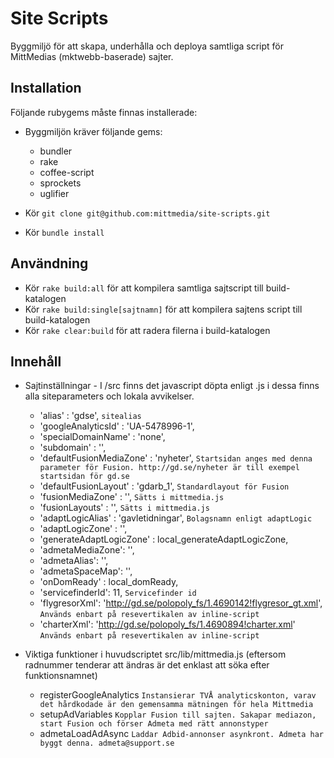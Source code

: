 # Site Scripts
Byggmiljö för att skapa, underhålla och deploya samtliga script för MittMedias (mktwebb-baserade) sajter.

## Installation
Följande rubygems måste finnas installerade:

  * Byggmiljön kräver följande gems:
    * bundler
    * rake
    * coffee-script
    * sprockets
    * uglifier

  * Kör `git clone git@github.com:mittmedia/site-scripts.git`
  * Kör `bundle install`

## Användning

  * Kör `rake build:all` för att kompilera samtliga sajtscript till build-katalogen
  * Kör `rake build:single[sajtnamn]` för att kompilera sajtens script till build-katalogen
  * Kör `rake clear:build` för att radera filerna i build-katalogen

## Innehåll
  * Sajtinställningar - I /src finns det javascript döpta enligt <tidningsnamn>.js i dessa finns alla siteparameters och lokala avvikelser.
    * 'alias' : 'gdse', `sitealias`
    * 'googleAnalyticsId' : 'UA-5478996-1',
    * 'specialDomainName' : 'none',
    * 'subdomain' : '',
    * 'defaultFusionMediaZone' : 'nyheter', `Startsidan anges med denna parameter för Fusion. http://gd.se/nyheter är till exempel startsidan för gd.se`
    * 'defaultFusionLayout' : 'gdarb_1', `Standardlayout för Fusion`
    * 'fusionMediaZone' : '', `Sätts i mittmedia.js`
    * 'fusionLayouts' : '', `Sätts i mittmedia.js`
    * 'adaptLogicAlias' : 'gavletidningar', `Bolagsnamn enligt adaptLogic`
    * 'adaptLogicZone' : '',
    * 'generateAdaptLogicZone' : local_generateAdaptLogicZone,
    * 'admetaMediaZone': '',
    * 'admetaAlias': '',
    * 'admetaSpaceMap': '',
    * 'onDomReady' : local_domReady,
    * 'servicefinderId': 11, `Servicefinder id`
    * 'flygresorXml': 'http://gd.se/polopoly_fs/1.4690142!flygresor_gt.xml', `Används enbart på resevertikalen av inline-script`
    * 'charterXml': 'http://gd.se/polopoly_fs/1.4690894!charter.xml' `Används enbart på resevertikalen av inline-script`

  * Viktiga funktioner i huvudscriptet src/lib/mittmedia.js (eftersom radnummer tenderar att ändras är det enklast att söka efter funktionsnamnet)
    * registerGoogleAnalytics `Instansierar TVÅ analyticskonton, varav det hårdkodade är den gemensamma mätningen för hela Mittmedia`
    * setupAdVariables `Kopplar Fusion till sajten. Sakapar mediazon, start Fusion och förser Admeta med rätt annonstyper`
    * admetaLoadAdAsync `Laddar Adbid-annonser asynkront. Admeta har byggt denna. admeta@support.se`
